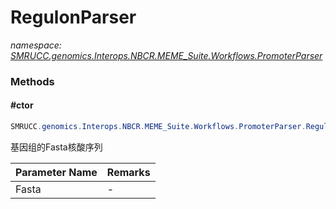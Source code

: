 ﻿# RegulonParser
_namespace: [SMRUCC.genomics.Interops.NBCR.MEME_Suite.Workflows.PromoterParser](./index.md)_





### Methods

#### #ctor
```csharp
SMRUCC.genomics.Interops.NBCR.MEME_Suite.Workflows.PromoterParser.RegulonParser.#ctor(SMRUCC.genomics.SequenceModel.FASTA.FastaToken,SMRUCC.genomics.Assembly.NCBI.GenBank.TabularFormat.PTT,SMRUCC.genomics.Assembly.DOOR.DOOR)
```
基因组的Fasta核酸序列

|Parameter Name|Remarks|
|--------------|-------|
|Fasta|-|



